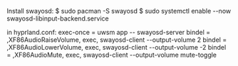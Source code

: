 Install swayosd:
$ sudo pacman -S swayosd
$ sudo systemctl enable --now swayosd-libinput-backend.service


in hyprland.conf:
exec-once = uwsm app -- swayosd-server
bindel = ,XF86AudioRaiseVolume, exec, swayosd-client --output-volume 2
bindel = ,XF86AudioLowerVolume, exec, swayosd-client --output-volume -2
bindel = ,XF86AudioMute, exec, swayosd-client --output-volume mute-toggle
